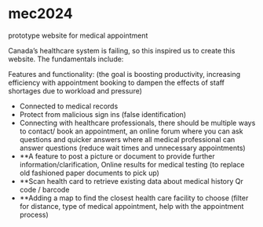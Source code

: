 # mec2024
prototype website for medical appointment

Canada’s healthcare system is failing, so this inspired us to create this website. The fundamentals include:

Features and functionality: (the goal is boosting productivity, increasing efficiency with appointment booking to dampen the effects of staff shortages due to workload and pressure)

- Connected to medical records
- Protect from malicious sign ins (false identification)
- Connecting with healthcare professionals, there should be multiple ways to contact/ book an appointment, an online forum where you can ask questions and quicker answers where all medical professional can answer questions (reduce wait times and unnecessary appointments)
- **A feature to post a picture or document to provide further information/clarification, Online results for medical testing (to replace old fashioned paper documents to pick up)
- **Scan health card to retrieve existing data about medical history Qr code / barcode
- **Adding a map to find the closest health care facility to choose (filter for distance, type of medical appointment, help with the appointment process)


